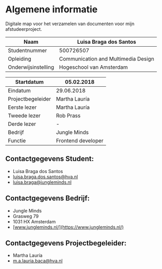 # Algemene informatie

Digitale map voor het verzamelen van documenten voor mijn afstudeerproject.

| Naam | Luisa Braga dos Santos |
| --- | --- |
| Studentnummer | 500726507 |
| Opleiding | Communication and Multimedia Design |
| Onderwijsinstelling | Hogeschool van Amsterdam |

| Startdatum | 05.02.2018 |
| --- | --- |
| Eindatum | 29.06.2018 |
| Projectbegeleider | Martha Lauría |
| Eerste lezer | Martha Lauría |
| Tweede lezer | Rob Prass |
| Derde lezer | - |
| Bedrijf | Jungle Minds |
| Functie | Frontend developer |

## Contactgegevens Student:

* Luisa Braga dos Santos
* luisa.braga.dos.santos@hva.nl
* luisa.braga@jungleminds.nl

## Contactgegevens Bedrijf:

* Jungle Minds
* Grasweg 79
* 1031 HX Amsterdam
* [www.jungleminds.nl/](https://www.jungleminds.nl/)

## Contactgegevens Projectbegeleider:

* Martha Lauría
* m.a.lauria.baca@hva.nl

